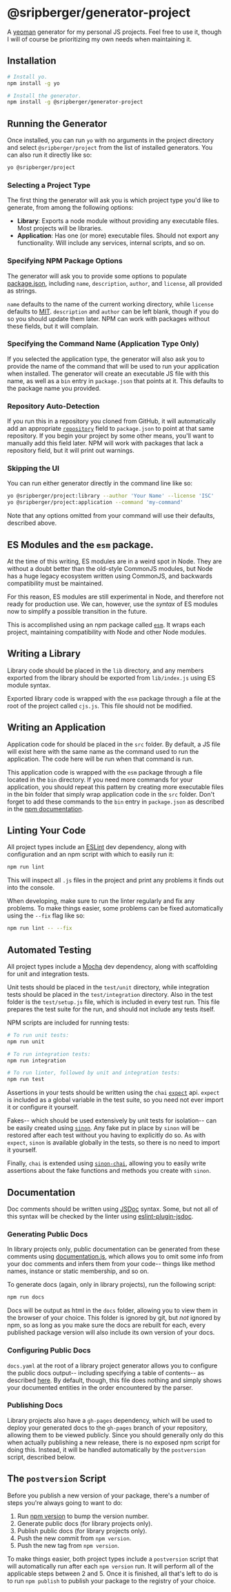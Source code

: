 # @sripberger/generator-project
A [yeoman](https://yeoman.io/) generator for my personal JS projects. Feel free
to use it, though I will of course be prioritizing my own needs when maintaining
it.

## Installation
```sh
# Install yo.
npm install -g yo

# Install the generator.
npm install -g @sripberger/generator-project
```


## Running the Generator
Once installed, you can run `yo` with no arguments in the project directory and
select `@sripberger/project` from the list of installed generators. You can also
run it directly like so:

```sh
yo @sripberger/project
```

### Selecting a Project Type
The first thing the generator will ask you is which project type you'd like to
generate, from among the following options:

- **Library**: Exports a node module without providing any executable files.
  Most projects will be libraries.
- **Application**: Has one (or more) executable files. Should not export any
  functionality. Will include any services, internal scripts, and so on.

### Specifying NPM Package Options
The generator will ask you to provide some options to populate
[package.json](https://docs.npmjs.com/files/package.json), including `name`,
`description`, `author`, and `license`, all provided as strings.

`name` defaults to the name of the current working directory, while `license`
defaults to [MIT](https://opensource.org/licenses/MIT). `description` and
`author` can be left blank, though if you do so you should update them later.
NPM can work with packages without these fields, but it will complain.

### Specifying the Command Name (Application Type Only)
If you selected the application type, the generator will also ask you to provide
the name of the command that will be used to run your application when
installed. The generator will create an executable JS file with this name, as
well as a `bin` entry in `package.json` that points at it. This defaults to the
package name you provided.

### Repository Auto-Detection
If you run this in a repository you cloned from GitHub, it will automatically
add an appropriate
[`repository`](https://docs.npmjs.com/files/package.json#repository) field to
`package.json` to point at that same repository. If you begin your project by
some other means, you'll want to manually add this field later. NPM will work
with packages that lack a repository field, but it will print out warnings.

### Skipping the UI
You can run either generator directly in the command line like so:

```sh
yo @sripberger/project:library --author 'Your Name' --license 'ISC'
yo @sripberger/project:application --command 'my-command'
```

Note that any options omitted from your command will use their defaults,
described above.


## ES Modules and the `esm` package.
At the time of this writing, ES modules are in a weird spot in Node. They are
without a doubt better than the old-style CommonJS modules, but Node has a huge
legacy ecosystem written using CommonJS, and backwards compatibility must be
maintained.

For this reason, ES modules are still experimental in Node, and therefore not
ready for production use. We can, however, use the *syntax* of ES modules now to
simplify a possible transition in the future.

This is accomplished using an npm package called
[`esm`](https://www.npmjs.com/package/esm). It wraps each project, maintaining
compatibility with Node and other Node modules.


## Writing a Library
Library code should be placed in the `lib` directory, and any members exported
from the library should be exported from `lib/index.js` using ES module syntax.

Exported library code is wrapped with the `esm` package through a file at the
root of the project called `cjs.js`. This file should not be modified.


## Writing an Application
Application code for should be placed in the `src` folder. By default, a JS
file will exist here with the same name as the command used to run the
application. The code here will be run when that command is run.

This application code is wrapped with the `esm` package through a file located
in the `bin` directory. If you need more commands for your application, you
should repeat this pattern by creating more executable files in the bin folder
that simply wrap application code in the `src` folder. Don't forget to add
these commands to the `bin` entry in `package.json` as described in the
[npm documentation](https://docs.npmjs.com/files/package.json#bin).


## Linting Your Code
All project types include an [ESLint](https://eslint.org/) dev dependency,
along with configuration and an npm script with which to easily run it:

```sh
npm run lint
```

This will inspect all `.js` files in the project and print any problems it finds
out into the console.

When developing, make sure to run the linter regularly and fix any problems.
To make things easier, some problems can be fixed automatically using the
`--fix` flag like so:

```sh
npm run lint -- --fix
```


## Automated Testing
All project types include a [Mocha](https://mochajs.org/) dev dependency, along
with scaffolding for unit and integration tests.

Unit tests should be placed in the `test/unit` directory, while integration
tests should be placed in the `test/integration` directory. Also in the test
folder is the `test/setup.js` file, which is included in every test run. This
file prepares the test suite for the run, and should not include any tests
itself.

NPM scripts are included for running tests:

```sh
# To run unit tests:
npm run unit

# To run integration tests:
npm run integration

# To run linter, followed by unit and integration tests:
npm run test
```

Assertions in your tests should be written using the `chai`
[`expect`](https://www.chaijs.com/api/bdd/) api. `expect` is included as a
global variable in the test suite, so you need not ever import it or configure
it yourself.

Fakes-- which should be used extensively by unit tests for isolation-- can be
easily created using [`sinon`](https://sinonjs.org/). Any fake put in place by
`sinon` will be restored after each test without you having to explicitly do so.
As with `expect`, `sinon` is available globally in the tests, so there is no
need to import it yourself.

Finally, `chai` is extended using
[`sinon-chai`](https://github.com/domenic/sinon-chai), allowing you to easily
write assertions about the fake functions and methods you create with `sinon`.


## Documentation
Doc comments should be written using [JSDoc](http://usejsdoc.org/) syntax. Some,
but not all of this syntax will be checked by the linter using
[eslint-plugin-jsdoc](https://www.npmjs.com/package/eslint-plugin-jsdoc).

### Generating Public Docs
In library projects only, public documentation can be generated from these
comments using [documentation.js](https://documentation.js.org/), which allows
you to omit some info from your doc comments and infers them from your code--
things like method names, instance or static membership, and so on.

To generate docs (again, only in library projects), run the following script:

```sh
npm run docs
```

Docs will be output as html in the `docs` folder, allowing you to view them in
the browser of your choice. This folder is ignored by git, but *not* ignored by
npm, so as long as you make sure the docs are rebuilt for each, every published
package version will also include its own version of your docs.

### Configuring Public Docs
`docs.yaml` at the root of a library project generator allows you to configure
the public docs output-- including specifying a table of contents-- as described
[here](https://github.com/documentationjs/documentation/blob/master/docs/CONFIG.md).
By default, though, this file does nothing and simply shows your documented
entities in the order encountered by the parser.

### Publishing Docs
Library projects also have a `gh-pages` dependency, which will be used to
deploy your generated docs to the `gh-pages` branch of your repository, allowing
them to be viewed publicly. Since you should generally only do this when
actually publishing a new release, there is no exposed npm script for doing
this. Instead, it will be handled automatically by the `postversion` script,
described below.


## The `postversion` Script
Before you publish a new version of your package, there's a number of steps
you're always going to want to do:

1. Run [npm version](https://docs.npmjs.com/cli/version.html) to bump the
   version number.
2. Generate public docs (for library projects only).
3. Publish public docs (for library projects only).
4. Push the new commit from `npm version`.
5. Push the new tag from `npm version`.

To make things easier, both project types include a `postversion` script that
will automatically run after each `npm version` run. It will perform all of the
applicable steps between 2 and 5. Once it is finished, all that's left to do is
to run `npm publish` to publish your package to the registry of your choice.
